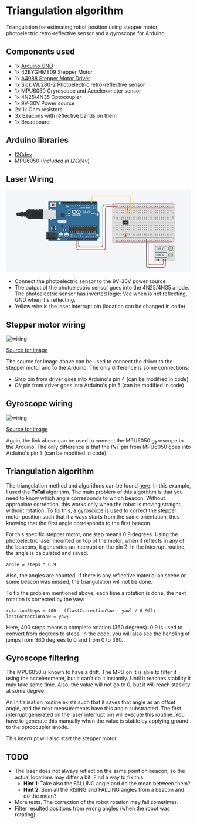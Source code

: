 # Triangulation algorithm
Triangulation for estimating robot position using stepper motor, photoelectric retro-reflective sensor and a gyroscope for Arduino.
## Components used
* 1x [Arduino UNO](https://store.arduino.cc/arduino-uno-smd-rev3)
* 1x 42BYGHM809 Stepper Motor
* 1x [A4988 Stepper Motor Driver](https://www.pololu.com/product/1182)
* 1x Sick WL280-2 Photoelectric retro-reflective sensor
* 1x MPU6050 Gryroscope and Accelerometer sensor
* 1x 4N25/4N35 Optocoupler
* 1x 9V-30V Power source
* 2x 1k Ohm resistors
* 3x Beacons with reflective bands on them
* 1x Breadboard

## Arduino libraries
* [I2Cdev](https://www.i2cdevlib.com/)
* MPU6050 (*included in I2Cdev*)

## Laser Wiring
![wiring](wiring.png)

* Connect the photoelectric sensor to the 9V-30V power source
* The output of the photoelectric sensor goes into the 4N25/4N35 anode. The photoelectric sensor has inverted logic: Vcc when is not reflecting, GND when it's reflecting.
* Yellow wire is the laser interrupt pin (location can be changed in code)

## Stepper motor wiring
![wiring](https://cdn.instructables.com/FOE/ACRR/IDFSFSP3/FOEACRRIDFSFSP3.LARGE.jpg)

[Source for image](http://www.instructables.com/id/Drive-a-Stepper-Motor-with-an-Arduino-and-a-A4988-/)

The source for image above can be used to connect the driver to the stepper motor and to the Arduino. The only difference is some connections:
 * *Step* pin from driver goes into Arduino's pin 4 (can be modified in code)
 * *Dir* pin from driver goes into Arduino's pin 5 (can be modified in code)

 ## Gyroscope wiring
 ![wiring](https://maker.pro/storage/LuePqRP/LuePqRP4SZEwZVOOiKOtAwz8yLXRET6Z3Bql0M33.png)

 [Source for image](https://maker.pro/arduino/tutorial/how-to-interface-arduino-and-the-mpu-6050-sensor)

 Again, the link above can be used to connect the MPU6050 gyroscope to the Arduino. The only difference is that the *INT* pin from MPU6050 goes into Arduino's pin 3 (can be modified in code).

## Triangulation algorithm
The triangulation method and algorithms can be found [here](http://www.telecom.ulg.ac.be/triangulation/). In this example, I used the **ToTal** algorithm. The main problem of this algorithm is that you need to know which angle corresponds to which beacon. Without appropiate correction, this works only when the robot is moving straight, without rotation. To fix this, a gyroscope is used to correct the stepper motor position such that it always starts from the same orientation, thus knowing that the first angle corresponds to the first beacon.

For this specific stepper motor, one step means 0.9 degrees. Using the photoelectric laser mounted on top of the motor, when it reflects in any of the beacons, it generates an interrupt on the pin 2. In the interrupt routine, the angle is calculated and saved.

```
angle = steps * 0.9
```

Also, the angles are counted. If there is any reflective material on scene or some beacon was missed, the triangulation will not be done.

To fix the problem mentioned above, each time a rotation is done, the next rotation is corrected by the yaw:

```
rotationSteps = 400 - ((lastCorrectionYaw - yaw) / 0.9f);
lastCorrectionYaw = yaw;
```
Here, 400 steps means a complete rotation (360 degrees). 0.9 is used to convert from degrees to steps. In the code, you will also see the handling of jumps from 360 degrees to 0 and from 0 to 360.

## Gyroscope filtering
The MPU6050 is known to have a drift. The MPU on it is able to filter it using the accelerometer, but it can't do it instantly. Until it reaches stability it may take some time. Also, the value will not go to 0, but it will reach stability at some degree. 

An initialization routine exists such that it saves that angle as an offset angle, and the next measurements have this angle substracted. The first interrupt generated on the laser interrupt pin will execute this routine. You have to generate this manually when the value is stable by applying ground to the optocoupler anode.

This interrupt will also start the stepper motor.

## TODO
* The laser does not always reflect on the same point on beacon, so the actual locations may differ a bit. Find a way to fix this.
    * **Hint 1**: Take also the FALLING angle and do the mean between them?
    * **Hint 2**: Sum all the RISING and FALLING angles from a beacon and do the mean?
* More tests. The correction of the robot rotation may fail sometimes.
* Filter resulted positions from wrong angles (when the robot was rotating).